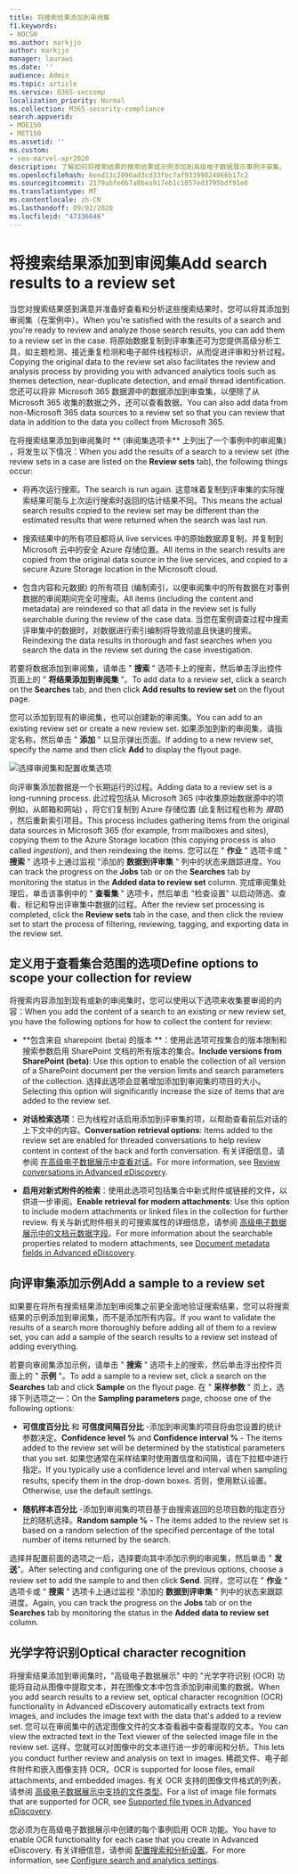 ```yaml
---
title: 将搜索结果添加到审阅集
f1.keywords:
- NOCSH
ms.author: markjjo
author: markjjo
manager: laurawi
ms.date: ''
audience: Admin
ms.topic: article
ms.service: O365-seccomp
localization_priority: Normal
ms.collection: M365-security-compliance
search.appverid:
- MOE150
- MET150
ms.assetid: ''
ms.custom:
- seo-marvel-apr2020
description: 了解如何将搜索结果的搜索结果或示例添加到高级电子数据展示事例评审集。
ms.openlocfilehash: 6eed13c2096ad3cd33fbc7af93399824866b17c2
ms.sourcegitcommit: 2179abfe0b7a8bea917eb1c1057ed3795bdf91e6
ms.translationtype: MT
ms.contentlocale: zh-CN
ms.lasthandoff: 09/02/2020
ms.locfileid: "47336646"
---
```

# <a name="add-search-results-to-a-review-set"></a><span data-ttu-id="f8587-103">将搜索结果添加到审阅集</span><span class="sxs-lookup"><span data-stu-id="f8587-103">Add search results to a review set</span></span>

<span data-ttu-id="f8587-104">当您对搜索结果感到满意并准备好查看和分析这些搜索结果时，您可以将其添加到审阅集（在案例中）。</span><span class="sxs-lookup"><span data-stu-id="f8587-104">When you're satisfied with the results of a search and you're ready to review and analyze those search results, you can add them to a review set in the case.</span></span> <span data-ttu-id="f8587-105">将原始数据复制到评审集还可为您提供高级分析工具，如主题检测、接近重复检测和电子邮件线程标识，从而促进评审和分析过程。</span><span class="sxs-lookup"><span data-stu-id="f8587-105">Copying the original data to the review set also facilitates the review and analysis process by providing you with advanced analytics tools such as themes detection, near-duplicate detection, and email thread identification.</span></span> <span data-ttu-id="f8587-106">您还可以将非 Microsoft 365 数据源中的数据添加到审查集，以便除了从 Microsoft 365 收集的数据之外，还可以查看数据。</span><span class="sxs-lookup"><span data-stu-id="f8587-106">You can also add data from non-Microsoft 365 data sources to a review set so that you can review that data in addition to the data you collect from Microsoft 365.</span></span>

<span data-ttu-id="f8587-107">在将搜索结果添加到审阅集时 \*\* (审阅集选项卡\*\* 上列出了一个事例中的审阅集) ，将发生以下情况：</span><span class="sxs-lookup"><span data-stu-id="f8587-107">When you add the results of a search to a review set (the review sets in a case are listed on the **Review sets** tab), the following things occur:</span></span>

- <span data-ttu-id="f8587-108">将再次运行搜索。</span><span class="sxs-lookup"><span data-stu-id="f8587-108">The search is run again.</span></span> <span data-ttu-id="f8587-109">这意味着复制到评审集的实际搜索结果可能与上次运行搜索时返回的估计结果不同。</span><span class="sxs-lookup"><span data-stu-id="f8587-109">This means the actual search results copied to the review set may be different than the estimated results that were returned when the search was last run.</span></span>

- <span data-ttu-id="f8587-110">搜索结果中的所有项目都将从 live services 中的原始数据源复制，并复制到 Microsoft 云中的安全 Azure 存储位置。</span><span class="sxs-lookup"><span data-stu-id="f8587-110">All items in the search results are copied from the original data source in the live services, and copied to a secure Azure Storage location in the Microsoft cloud.</span></span>

- <span data-ttu-id="f8587-111">包含内容和元数据) 的所有项目 (编制索引，以便审阅集中的所有数据在对事例数据的审阅期间完全可搜索。</span><span class="sxs-lookup"><span data-stu-id="f8587-111">All items (including the content and metadata) are reindexed so that all data in the review set is fully searchable during the review of the case data.</span></span> <span data-ttu-id="f8587-112">当您在案例调查过程中搜索评审集中的数据时，对数据进行索引编制将导致彻底且快速的搜索。</span><span class="sxs-lookup"><span data-stu-id="f8587-112">Reindexing the data results in thorough and fast searches when you search the data in the review set during the case investigation.</span></span>

<span data-ttu-id="f8587-113">若要将数据添加到审阅集，请单击 " **搜索** " 选项卡上的搜索，然后单击浮出控件页面上的 " **将结果添加到审阅集** "。</span><span class="sxs-lookup"><span data-stu-id="f8587-113">To add data to a review set, click a search on the **Searches** tab, and then click **Add results to review set** on the flyout page.</span></span>

<span data-ttu-id="f8587-114">您可以添加到现有的审阅集，也可以创建新的审阅集。</span><span class="sxs-lookup"><span data-stu-id="f8587-114">You can add to an existing review set or create a new review set.</span></span>  <span data-ttu-id="f8587-115">如果添加到新的审阅集，请指定名称，然后单击 " **添加** " 以显示弹出页面。</span><span class="sxs-lookup"><span data-stu-id="f8587-115">If adding to a new review set, specify the name and then click **Add** to display the flyout page.</span></span>

![选择审阅集和配置收集选项](../media/AeD_AddToReviewSet.png)

<span data-ttu-id="f8587-117">向评审集添加数据是一个长期运行的过程。</span><span class="sxs-lookup"><span data-stu-id="f8587-117">Adding data to a review set is a long-running process.</span></span> <span data-ttu-id="f8587-118">此过程包括从 Microsoft 365 (中收集原始数据源中的项例如，从邮箱和网站) ，将它们复制到 Azure 存储位置 (此复制过程也称为 *摄取*) ，然后重新索引项目。</span><span class="sxs-lookup"><span data-stu-id="f8587-118">This process includes gathering items from the original data sources in Microsoft 365 (for example, from mailboxes and sites), copying them to the Azure Storage location (this copying process is also called *ingestion*), and then reindexing the items.</span></span> <span data-ttu-id="f8587-119">您可以在 " **作业** " 选项卡或 " **搜索** " 选项卡上通过监视 "添加的 **数据到评审集** " 列中的状态来跟踪进度。</span><span class="sxs-lookup"><span data-stu-id="f8587-119">You can track the progress on the **Jobs** tab or on the **Searches** tab by monitoring the status in the **Added data to review set** column.</span></span> <span data-ttu-id="f8587-120">完成审阅集处理后，单击该事例中的 " **查看集** " 选项卡，然后单击 "检查设置" 以启动筛选、查看、标记和导出评审集中数据的过程。</span><span class="sxs-lookup"><span data-stu-id="f8587-120">After the review set processing is completed, click the **Review sets** tab in the case, and then click the review set to start the process of filtering, reviewing, tagging, and exporting data in the review set.</span></span>

## <a name="define-options-to-scope-your-collection-for-review"></a><span data-ttu-id="f8587-121">定义用于查看集合范围的选项</span><span class="sxs-lookup"><span data-stu-id="f8587-121">Define options to scope your collection for review</span></span>

<span data-ttu-id="f8587-122">将搜索内容添加到现有或新的审阅集时，您可以使用以下选项来收集要审阅的内容：</span><span class="sxs-lookup"><span data-stu-id="f8587-122">When you add the content of a search to an existing or new review set, you have the following options for how to collect the content for review:</span></span>

- <span data-ttu-id="f8587-123">\*\*包含来自 sharepoint (beta) 的版本 \*\*：使用此选项可按集合的版本限制和搜索参数启用 SharePoint 文档的所有版本的集合。</span><span class="sxs-lookup"><span data-stu-id="f8587-123">**Include versions from SharePoint (beta)**: Use this option to enable the collection of all version of a SharePoint document per the version limits and search parameters of the collection.</span></span> <span data-ttu-id="f8587-124">选择此选项会显著增加添加到审阅集的项目的大小。</span><span class="sxs-lookup"><span data-stu-id="f8587-124">Selecting this option will significantly increase the size of items that are added to the review set.</span></span>

- <span data-ttu-id="f8587-125">**对话检索选项**：已为线程对话启用添加到评审集的项，以帮助查看前后对话的上下文中的内容。</span><span class="sxs-lookup"><span data-stu-id="f8587-125">**Conversation retrieval options**: Items added to the review set are enabled for threaded conversations to help review content in context of the back and forth conversation.</span></span> <span data-ttu-id="f8587-126">有关详细信息，请参阅 [在高级电子数据展示中查看对话](conversation-review-sets.md)。</span><span class="sxs-lookup"><span data-stu-id="f8587-126">For more information, see [Review conversations in Advanced eDiscovery](conversation-review-sets.md).</span></span>

- <span data-ttu-id="f8587-127">**启用对新式附件的检索**：使用此选项可包括集合中新式附件或链接的文件，以供进一步审阅。</span><span class="sxs-lookup"><span data-stu-id="f8587-127">**Enable retrieval for modern attachments**: Use this option to include modern attachments or linked files in the collection for further review.</span></span> <span data-ttu-id="f8587-128">有关与新式附件相关的可搜索属性的详细信息，请参阅 [高级电子数据展示中的文档元数据字段](document-metadata-fields-in-Advanced-eDiscovery.md)。</span><span class="sxs-lookup"><span data-stu-id="f8587-128">For more information about the searchable properties related to modern attachments, see [Document metadata fields in Advanced eDiscovery](document-metadata-fields-in-Advanced-eDiscovery.md).</span></span>

## <a name="add-a-sample-to-a-review-set"></a><span data-ttu-id="f8587-129">向评审集添加示例</span><span class="sxs-lookup"><span data-stu-id="f8587-129">Add a sample to a review set</span></span>

<span data-ttu-id="f8587-130">如果要在将所有搜索结果添加到审阅集之前更全面地验证搜索结果，您可以将搜索结果的示例添加到审阅集，而不是添加所有内容。</span><span class="sxs-lookup"><span data-stu-id="f8587-130">If you want to validate the results of a search more thoroughly before adding all of them to a review set, you can add a sample of the search results to a review set instead of adding everything.</span></span>

<span data-ttu-id="f8587-131">若要向审阅集添加示例，请单击 " **搜索** " 选项卡上的搜索，然后单击浮出控件页面上的 " **示例** "。</span><span class="sxs-lookup"><span data-stu-id="f8587-131">To add a sample to a review set, click a search on the **Searches** tab and click **Sample** on the flyout page.</span></span> <span data-ttu-id="f8587-132">在 " **采样参数** " 页上，选择下列选项之一：</span><span class="sxs-lookup"><span data-stu-id="f8587-132">On the **Sampling parameters** page, choose one of the following options:</span></span>

- <span data-ttu-id="f8587-133">**可信度百分比** 和 **可信度间隔百分比** -添加到审阅集的项目将由您设置的统计参数决定。</span><span class="sxs-lookup"><span data-stu-id="f8587-133">**Confidence level %** and **Confidence interval %** - The items added to the review set will be determined by the statistical parameters that you set.</span></span> <span data-ttu-id="f8587-134">如果您通常在采样结果时使用置信度和间隔，请在下拉框中进行指定。</span><span class="sxs-lookup"><span data-stu-id="f8587-134">If you typically use a confidence level and interval when sampling results, specify them in the drop-down boxes.</span></span> <span data-ttu-id="f8587-135">否则，使用默认设置。</span><span class="sxs-lookup"><span data-stu-id="f8587-135">Otherwise, use the default settings.</span></span>

- <span data-ttu-id="f8587-136">**随机样本百分比** -添加到审阅集的项目基于由搜索返回的总项目数的指定百分比的随机选择。</span><span class="sxs-lookup"><span data-stu-id="f8587-136">**Random sample %** - The items added to the review set is based on a random selection of the specified percentage of the total number of items returned by the search.</span></span>

<span data-ttu-id="f8587-137">选择并配置前面的选项之一后，选择要向其中添加示例的审阅集，然后单击 " **发送**"。</span><span class="sxs-lookup"><span data-stu-id="f8587-137">After selecting and configuring one of the previous options, choose a review set to add the sample to and then click **Send**.</span></span> <span data-ttu-id="f8587-138">同样，您可以在 " **作业** " 选项卡或 " **搜索** " 选项卡上通过监视 "添加的 **数据到评审集** " 列中的状态来跟踪进度。</span><span class="sxs-lookup"><span data-stu-id="f8587-138">Again, you can track the progress on the **Jobs** tab or on the **Searches** tab by monitoring the status in the **Added data to review set** column.</span></span>

## <a name="optical-character-recognition"></a><span data-ttu-id="f8587-139">光学字符识别</span><span class="sxs-lookup"><span data-stu-id="f8587-139">Optical character recognition</span></span>

<span data-ttu-id="f8587-140">将搜索结果添加到审阅集时，"高级电子数据展示" 中的 "光学字符识别 (OCR) 功能将自动从图像中提取文本，并在图像文本中包含添加到审阅集的数据。</span><span class="sxs-lookup"><span data-stu-id="f8587-140">When you add search results to a review set, optical character recognition (OCR) functionality in Advanced eDiscovery automatically extracts text from images, and includes the image text with the data that's added to a review set.</span></span> <span data-ttu-id="f8587-141">您可以在审阅集中的选定图像文件的文本查看器中查看提取的文本。</span><span class="sxs-lookup"><span data-stu-id="f8587-141">You can view the extracted text in the Text viewer of the selected image file in the review set.</span></span> <span data-ttu-id="f8587-142">这样，您就可以对图像中的文本进行进一步的审阅和分析。</span><span class="sxs-lookup"><span data-stu-id="f8587-142">This lets you conduct further review and analysis on text in images.</span></span> <span data-ttu-id="f8587-143">稀疏文件、电子邮件附件和嵌入图像支持 OCR。</span><span class="sxs-lookup"><span data-stu-id="f8587-143">OCR is supported for loose files, email attachments, and embedded images.</span></span> <span data-ttu-id="f8587-144">有关 OCR 支持的图像文件格式的列表，请参阅 [高级电子数据展示中支持的文件类型](supported-filetypes-ediscovery20.md#image)。</span><span class="sxs-lookup"><span data-stu-id="f8587-144">For a list of image file formats that are supported for OCR, see [Supported file types in Advanced eDiscovery](supported-filetypes-ediscovery20.md#image).</span></span>

<span data-ttu-id="f8587-145">您必须为在高级电子数据展示中创建的每个事例启用 OCR 功能。</span><span class="sxs-lookup"><span data-stu-id="f8587-145">You have to enable OCR functionality for each case that you create in Advanced eDiscovery.</span></span> <span data-ttu-id="f8587-146">有关详细信息，请参阅 [配置搜索和分析设置](configure-search-and-analytics-settings-in-advanced-ediscovery.md#optical-character-recognition-ocr)。</span><span class="sxs-lookup"><span data-stu-id="f8587-146">For more information, see [Configure search and analytics settings](configure-search-and-analytics-settings-in-advanced-ediscovery.md#optical-character-recognition-ocr).</span></span>
